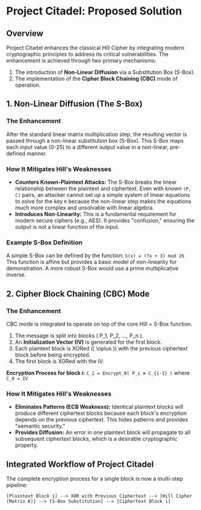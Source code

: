 # Project Citadel: Proposed Solution

## Overview
Project Citadel enhances the classical Hill Cipher by integrating modern cryptographic principles to address its critical vulnerabilities. The enhancement is achieved through two primary mechanisms:
1.  The introduction of **Non-Linear Diffusion** via a Substitution Box (S-Box).
2.  The implementation of the **Cipher Block Chaining (CBC)** mode of operation.

## 1. Non-Linear Diffusion (The S-Box)

### The Enhancement
After the standard linear matrix multiplication step, the resulting vector is passed through a non-linear substitution box (S-Box). This S-Box maps each input value (0-25) to a different output value in a non-linear, pre-defined manner.

### How It Mitigates Hill's Weaknesses
-   **Counters Known-Plaintext Attacks:** The S-Box breaks the linear relationship between the plaintext and ciphertext. Even with known `(P, C)` pairs, an attacker cannot set up a simple system of linear equations to solve for the key `K` because the non-linear step makes the equations much more complex and unsolvable with linear algebra.
-   **Introduces Non-Linearity:** This is a fundamental requirement for modern secure ciphers (e.g., AES). It provides "confusion," ensuring the output is not a linear function of the input.

### Example S-Box Definition
A simple S-Box can be defined by the function: `S(x) = (7x + 3) mod 26`
This function is affine but provides a basic model of non-linearity for demonstration. A more robust S-Box would use a prime multiplicative inverse.

## 2. Cipher Block Chaining (CBC) Mode

### The Enhancement
CBC mode is integrated to operate on top of the core Hill + S-Box function.
1.  The message is split into blocks \( P_1, P_2, ..., P_n \).
2.  An **Initialization Vector (IV)** is generated for the first block.
3.  Each plaintext block is XORed (\( \oplus \)) with the previous ciphertext block before being encrypted.
4.  The first block is XORed with the IV.

**Encryption Process for block *i*:**
`C_i = Encrypt_K( P_i ⊕ C_{i-1} )` where `C_0 = IV`

### How It Mitigates Hill's Weaknesses
-   **Eliminates Patterns (ECB Weakness):** Identical plaintext blocks will produce different ciphertext blocks because each block's encryption depends on the previous ciphertext. This hides patterns and provides "semantic security."
-   **Provides Diffusion:** An error in one plaintext block will propagate to all subsequent ciphertext blocks, which is a desirable cryptographic property.

## Integrated Workflow of Project Citadel

The complete encryption process for a single block is now a multi-step pipeline:

`[Plaintext Block i] --> XOR with Previous Ciphertext --> [Hill Cipher (Matrix K)] --> [S-Box Substitution] --> [Ciphertext Block i]`
